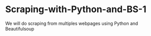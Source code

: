 # Scraping-with-Python-and-BS-1
We will do scraping from multiples webpages using Python and Beautifulsoup
